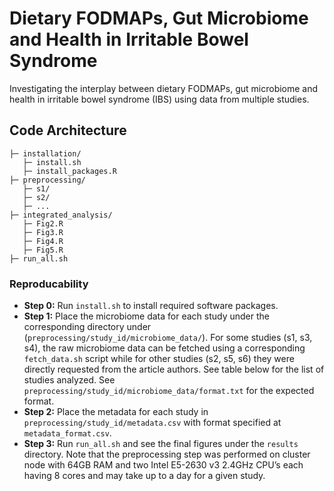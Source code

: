 # Dietary FODMAPs, Gut Microbiome and Health in Irritable Bowel Syndrome
Investigating the interplay between dietary FODMAPs, gut microbiome and health in irritable bowel syndrome (IBS) using data from multiple studies.

## Code Architecture
```
├─ installation/
   ├─ install.sh
   ├─ install_packages.R
├─ preprocessing/
   ├─ s1/
   ├─ s2/
   ├─ ...
├─ integrated_analysis/
   ├─ Fig2.R
   ├─ Fig3.R
   ├─ Fig4.R
   ├─ Fig5.R
├─ run_all.sh
```

### Reproducability
* **Step 0:** Run ```install.sh``` to install required software packages.
* **Step 1:** Place the microbiome data for each study under the corresponding directory under (```preprocessing/study_id/microbiome_data/```). For some studies (s1, s3, s4), the raw microbiome data can be fetched using a corresponding ```fetch_data.sh``` script while for other studies (s2, s5, s6) they were directly requested from the article authors. See table below for the list of studies analyzed. See ```preprocessing/study_id/microbiome_data/format.txt``` for the expected format.
* **Step 2:** Place the metadata for each study in ```preprocessing/study_id/metadata.csv``` with format specified at ```metadata_format.csv```.
* **Step 3:** Run ```run_all.sh``` and see the final figures under the ```results``` directory. Note that the preprocessing step was performed on cluster node with 64GB RAM and two Intel E5-2630 v3 2.4GHz CPU’s each having 8 cores and may take up to a day for a given study.
